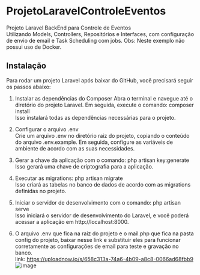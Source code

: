 
# ProjetoLaravelControleEventos
Projeto Laravel BackEnd para Controle de Eventos<br/>
 Utilizando Models, Controllers, Repositórios e Interfaces, com configuração de envio de email e Task Scheduling com jobs.
Obs: Neste exemplo não possui uso de Docker.

## Instalação

Para rodar um projeto Laravel após baixar do GitHub, você precisará seguir os passos abaixo:

1. Instalar as dependências do Composer
   Abra o terminal e navegue até o diretório do projeto Laravel.
   Em seguida, execute o comando: composer install<br/>
   Isso instalará todas as dependências necessárias para o projeto.<br/>

3. Configurar o arquivo .env<br/>
    Crie um arquivo .env no diretório raiz do projeto, copiando o conteúdo do arquivo .env.example. Em seguida, configure as variáveis de ambiente de acordo com as suas necessidades.<br/>
   
4. Gerar a chave da aplicação com o comando: php artisan key:generate<br/>
   Isso gerará uma chave de criptografia para a aplicação.<br/>

4. Executar as migrations: php artisan migrate<br/>
   Isso criará as tabelas no banco de dados de acordo com as migrations definidas no projeto.<br/>

5. Iniciar o servidor de desenvolvimento com o comando: php artisan serve<br/>
   Isso iniciará o servidor de desenvolvimento do Laravel, e você poderá acessar a aplicação em http://localhost:8000.<br/>

6. O arquivo .env que fica na raiz do projeto e o mail.php que fica na pasta config do projeto, baixar nesse link e substituir eles para funcionar corretamente as configurações de email para teste e gravação no banco.<br/>
   link: https://uploadnow.io/s/658c313a-74a6-4b09-a8c8-0066ad68fbb9
   ![image](https://github.com/user-attachments/assets/84046133-41ac-4d7c-be09-4a055d271f06)<br/><br/>

